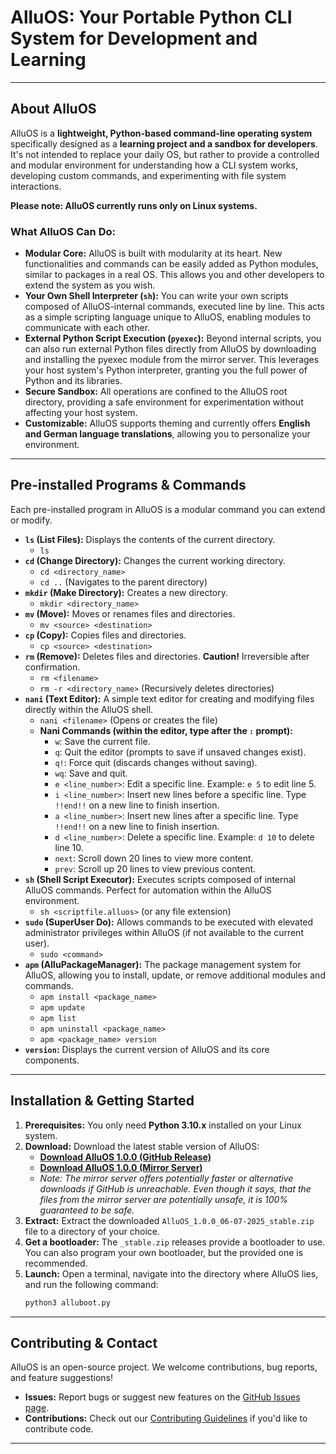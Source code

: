 # AlluOS: Your Portable Python CLI System for Development and Learning

---

## About AlluOS

AlluOS is a **lightweight, Python-based command-line operating system** specifically designed as a **learning project and a sandbox for developers**. It's not intended to replace your daily OS, but rather to provide a controlled and modular environment for understanding how a CLI system works, developing custom commands, and experimenting with file system interactions.

**Please note: AlluOS currently runs only on Linux systems.**

### What AlluOS Can Do:

* **Modular Core:** AlluOS is built with modularity at its heart. New functionalities and commands can be easily added as Python modules, similar to packages in a real OS. This allows you and other developers to extend the system as you wish.
* **Your Own Shell Interpreter (`sh`):** You can write your own scripts composed of AlluOS-internal commands, executed line by line. This acts as a simple scripting language unique to AlluOS, enabling modules to communicate with each other.
* **External Python Script Execution (`pyexec`):** Beyond internal scripts, you can also run external Python files directly from AlluOS by downloading and installing the pyexec module from the mirror server. This leverages your host system's Python interpreter, granting you the full power of Python and its libraries.
* **Secure Sandbox:** All operations are confined to the AlluOS root directory, providing a safe environment for experimentation without affecting your host system.
* **Customizable:** AlluOS supports theming and currently offers **English and German language translations**, allowing you to personalize your environment.

---

## Pre-installed Programs & Commands

Each pre-installed program in AlluOS is a modular command you can extend or modify.

* **`ls` (List Files):** Displays the contents of the current directory.
    * `ls`
* **`cd` (Change Directory):** Changes the current working directory.
    * `cd <directory_name>`
    * `cd ..` (Navigates to the parent directory)
* **`mkdir` (Make Directory):** Creates a new directory.
    * `mkdir <directory_name>`
* **`mv` (Move):** Moves or renames files and directories.
    * `mv <source> <destination>`
* **`cp` (Copy):** Copies files and directories.
    * `cp <source> <destination>`
* **`rm` (Remove):** Deletes files and directories. **Caution!** Irreversible after confirmation.
    * `rm <filename>`
    * `rm -r <directory_name>` (Recursively deletes directories)
* **`nani` (Text Editor):** A simple text editor for creating and modifying files directly within the AlluOS shell.
    * `nani <filename>` (Opens or creates the file)
    * **Nani Commands (within the editor, type after the `:` prompt):**
        * `w`: Save the current file.
        * `q`: Quit the editor (prompts to save if unsaved changes exist).
        * `q!`: Force quit (discards changes without saving).
        * `wq`: Save and quit.
        * `e <line_number>`: Edit a specific line. Example: `e 5` to edit line 5.
        * `i <line_number>`: Insert new lines before a specific line. Type `!!end!!` on a new line to finish insertion.
        * `a <line_number>`: Insert new lines after a specific line. Type `!!end!!` on a new line to finish insertion.
        * `d <line_number>`: Delete a specific line. Example: `d 10` to delete line 10.
        * `next`: Scroll down 20 lines to view more content.
        * `prev`: Scroll up 20 lines to view previous content.
* **`sh` (Shell Script Executor):** Executes scripts composed of internal AlluOS commands. Perfect for automation within the AlluOS environment.
    * `sh <scriptfile.alluos>` (or any file extension)
* **`sudo` (SuperUser Do):** Allows commands to be executed with elevated administrator privileges within AlluOS (if not available to the current user).
    * `sudo <command>`
* **`apm` (AlluPackageManager):** The package management system for AlluOS, allowing you to install, update, or remove additional modules and commands.
    * `apm install <package_name>`
    * `apm update`
    * `apm list`
    * `apm uninstall <package_name>`
    * `apm <package_name> version`
* **`version`:** Displays the current version of AlluOS and its core components.

---

## Installation & Getting Started

1.  **Prerequisites:** You only need **Python 3.10.x** installed on your Linux system.
2.  **Download:** Download the latest stable version of AlluOS:
    * **[Download AlluOS 1.0.0 (GitHub Release)](https://github.com/Kiwi8474/AlluOS/releases/tag/1.0.0)**
    * **[Download AlluOS 1.0.0 (Mirror Server)](http://apm-mirror.duckdns.org/alluos_releases/AlluOS_1.0.0_06-07-2025_stable.zip)**
    * *Note: The mirror server offers potentially faster or alternative downloads if GitHub is unreachable. Even though it says, that the files from the mirror server are potentially unsafe, it is 100% guaranteed to be safe.*
3.  **Extract:** Extract the downloaded `AlluOS_1.0.0_06-07-2025_stable.zip` file to a directory of your choice.
4.  **Get a bootloader:** The `_stable.zip` releases provide a bootloader to use. You can also program your own bootloader, but the provided one is recommended.
5.  **Launch:** Open a terminal, navigate into the directory where AlluOS lies, and run the following command:
    ```bash
    python3 alluboot.py
    ```

---

## Contributing & Contact

AlluOS is an open-source project. We welcome contributions, bug reports, and feature suggestions!

* **Issues:** Report bugs or suggest new features on the [GitHub Issues page](https://github.com/Kiwi8474/AlluOS/issues).
* **Contributions:** Check out our [Contributing Guidelines](CONTRIBUTING.md) if you'd like to contribute code.

---
